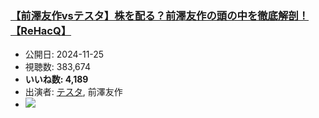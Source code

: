 ### [【前澤友作vsテスタ】株を配る？前澤友作の頭の中を徹底解剖！【ReHacQ】](https://www.youtube.com/watch?v=9LtbyDkudOY)
-   公開日: 2024-11-25
-   視聴数: 383,674
-   **いいね数: 4,189**
-   出演者: [テスタ](/rehacq_fan/people/テスタ "wikilink"), 前澤友作
- [![](https://img.youtube.com/vi/9LtbyDkudOY/hqdefault.jpg)](https://www.youtube.com/watch?v=9LtbyDkudOY)
